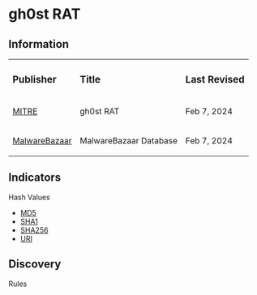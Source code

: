 
# gh0st RAT

## Information
<table>
  <tr>
    <td>
      <h3>Publisher</h3>
    </td>
    <td>
      <h3>Title</h3>
    </td>
    <td>
      <h3>Last Revised</h3>
    </td>
  </tr>
  <tr>
    <td>
      <a href="https://attack.mitre.org/software/S0032/">MITRE</a>
    </td>
    <td>
      <p>gh0st RAT</p>
    </td>
    <td>
      <p>Feb 7, 2024</p>
    </td>
  </tr>
  <tr>
    <td>
      <a href="https://bazaar.abuse.ch/browse/signature/Gh0stRAT/">MalwareBazaar</a>
    </td>
    <td>
      <p>MalwareBazaar Database</p>
    </td>
    <td>
      <p>Feb 7, 2024</p>
    </td>
  </tr>
</table>

## Indicators
Hash Values
- <a href="https://github.com/PudgyDragon/IOCs/blob/main/All/gh0st%20RAT/samples.md5">MD5</a>
- <a href="https://github.com/PudgyDragon/IOCs/blob/main/All/gh0st%20RAT/samples.sha1">SHA1</a>
- <a href="https://github.com/PudgyDragon/IOCs/blob/main/All/gh0st%20RAT/samples.sha256">SHA256</a>
- <a href="https://github.com/PudgyDragon/IOCs/blob/main/All/gh0st%20RAT/uri.txt">URI</a>

## Discovery
Rules

